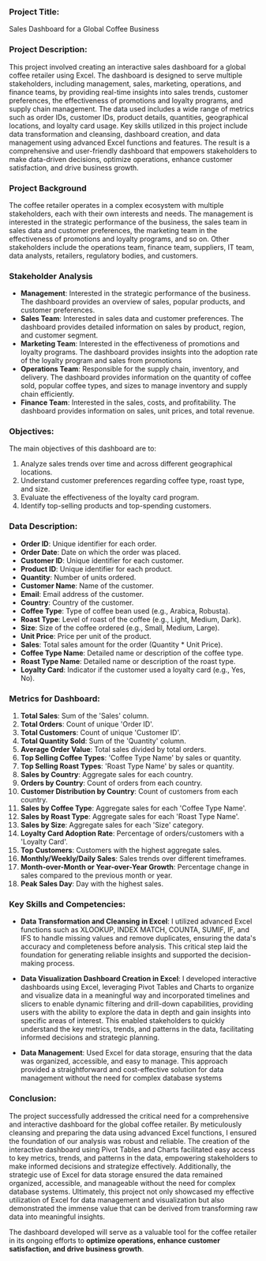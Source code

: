 ### Project Title:
Sales Dashboard for a Global Coffee Business

### Project Description:
This project involved creating an interactive sales dashboard for a global coffee retailer using Excel. The dashboard is designed to serve multiple stakeholders, including management, sales, marketing, operations, and finance teams, by providing real-time insights into sales trends, customer preferences, the effectiveness of promotions and loyalty programs, and supply chain management. The data used includes a wide range of metrics such as order IDs, customer IDs, product details, quantities, geographical locations, and loyalty card usage. Key skills utilized in this project include data transformation and cleansing, dashboard creation, and data management using advanced Excel functions and features. The result is a comprehensive and user-friendly dashboard that empowers stakeholders to make data-driven decisions, optimize operations, enhance customer satisfaction, and drive business growth.

### Project Background
The coffee retailer operates in a complex ecosystem with multiple stakeholders, each with their own interests and needs. The management is interested in the strategic performance of the business, the sales team in sales data and customer preferences, the marketing team in the effectiveness of promotions and loyalty programs, and so on. Other stakeholders include the operations team, finance team, suppliers, IT team, data analysts, retailers, regulatory bodies, and customers.

### Stakeholder Analysis
- **Management**: Interested in the strategic performance of the business. The dashboard provides an overview of sales, popular products, and customer preferences.
- **Sales Team**: Interested in sales data and customer preferences. The dashboard provides detailed information on sales by product, region, and customer segment.
- **Marketing Team**: Interested in the effectiveness of promotions and loyalty programs. The dashboard provides insights into the adoption rate of the loyalty program and sales from promotions
- **Operations Team**: Responsible for the supply chain, inventory, and delivery. The dashboard provides information on the quantity of coffee sold, popular coffee types, and sizes to manage inventory and supply chain efficiently.
- **Finance Team**: Interested in the sales, costs, and profitability. The dashboard provides information on sales, unit prices, and total revenue.

### Objectives:
The main objectives of this dashboard are to:
1. Analyze sales trends over time and across different geographical locations.
2. Understand customer preferences regarding coffee type, roast type, and size.
3. Evaluate the effectiveness of the loyalty card program.
4. Identify top-selling products and top-spending customers.

### Data Description:
- **Order ID**: Unique identifier for each order.
- **Order Date**: Date on which the order was placed.
- **Customer ID**: Unique identifier for each customer.
- **Product ID**: Unique identifier for each product.
- **Quantity**: Number of units ordered.
- **Customer Name**: Name of the customer.
- **Email**: Email address of the customer.
- **Country**: Country of the customer.
- **Coffee Type**: Type of coffee bean used (e.g., Arabica, Robusta).
- **Roast Type**: Level of roast of the coffee (e.g., Light, Medium, Dark).
- **Size**: Size of the coffee ordered (e.g., Small, Medium, Large).
- **Unit Price**: Price per unit of the product.
- **Sales**: Total sales amount for the order (Quantity * Unit Price).
- **Coffee Type Name**: Detailed name or description of the coffee type.
- **Roast Type Name**: Detailed name or description of the roast type.
- **Loyalty Card**: Indicator if the customer used a loyalty card (e.g., Yes, No).

### Metrics for Dashboard:
1. **Total Sales**: Sum of the 'Sales' column.
2. **Total Orders**: Count of unique 'Order ID'.
3. **Total Customers**: Count of unique 'Customer ID'.
4. **Total Quantity Sold**: Sum of the 'Quantity' column.
5. **Average Order Value**: Total sales divided by total orders.
6. **Top Selling Coffee Types**: 'Coffee Type Name' by sales or quantity.
7. **Top Selling Roast Types**: 'Roast Type Name' by sales or quantity.
8. **Sales by Country**: Aggregate sales for each country.
9. **Orders by Country**: Count of orders from each country.
10. **Customer Distribution by Country**: Count of customers from each country.
11. **Sales by Coffee Type**: Aggregate sales for each 'Coffee Type Name'.
12. **Sales by Roast Type**: Aggregate sales for each 'Roast Type Name'.
13. **Sales by Size**: Aggregate sales for each 'Size' category.
14. **Loyalty Card Adoption Rate**: Percentage of orders/customers with a 'Loyalty Card'.
15. **Top Customers**: Customers with the highest aggregate sales.
16. **Monthly/Weekly/Daily Sales**: Sales trends over different timeframes.
17. **Month-over-Month or Year-over-Year Growth**: Percentage change in sales compared to the previous month or year.
18. **Peak Sales Day**: Day with the highest sales.

### Key Skills and Competencies:

- **Data Transformation and Cleansing in Excel**: I utilized advanced Excel functions such as XLOOKUP, INDEX MATCH, COUNTA, SUMIF, IF, and IFS to handle missing values and remove duplicates, ensuring the data's accuracy and completeness before analysis. This critical step laid the foundation for generating reliable insights and supported the decision-making process.

- **Data Visualization Dashboard Creation in Excel**: I developed interactive dashboards using Excel, leveraging Pivot Tables and Charts to organize and visualize data in a meaningful way and incorporated timelines and slicers to enable dynamic filtering and drill-down capabilities, providing users with the ability to explore the data in depth and gain insights into specific areas of interest. This enabled stakeholders to quickly understand the key metrics, trends, and patterns in the data, facilitating informed decisions and strategic planning.

- **Data Management**: Used Excel for data storage, ensuring that the data was organized, accessible, and easy to manage. This approach provided a straightforward and cost-effective solution for data management without the need for complex database systems

### Conclusion:
The project successfully addressed the critical need for a comprehensive and interactive dashboard for the global coffee retailer. By meticulously cleansing and preparing the data using advanced Excel functions, I ensured the foundation of our analysis was robust and reliable. The creation of the interactive dashboard using Pivot Tables and Charts facilitated easy access to key metrics, trends, and patterns in the data, empowering stakeholders to make informed decisions and strategize effectively. Additionally, the strategic use of Excel for data storage ensured the data remained organized, accessible, and manageable without the need for complex database systems. Ultimately, this project not only showcased my effective utilization of Excel for data management and visualization but also demonstrated the immense value that can be derived from transforming raw data into meaningful insights. 

The dashboard developed will serve as a valuable tool for the coffee retailer in its ongoing efforts to **optimize operations, enhance customer satisfaction, and drive business growth**.
